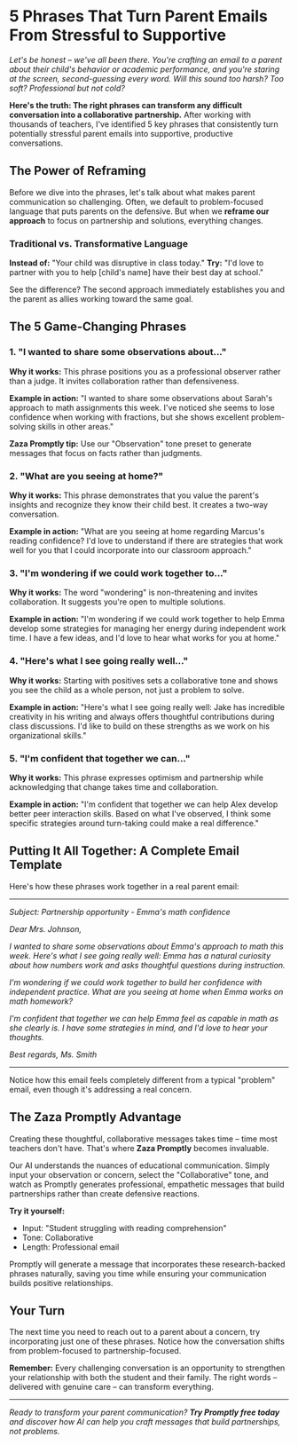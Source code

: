 # 5 Phrases That Turn Parent Emails From Stressful to Supportive

*Let's be honest – we've all been there. You're crafting an email to a parent about their child's behavior or academic performance, and you're staring at the screen, second-guessing every word. Will this sound too harsh? Too soft? Professional but not cold?*

**Here's the truth: The right phrases can transform any difficult conversation into a collaborative partnership.** After working with thousands of teachers, I've identified 5 key phrases that consistently turn potentially stressful parent emails into supportive, productive conversations.

## The Power of Reframing

Before we dive into the phrases, let's talk about what makes parent communication so challenging. Often, we default to problem-focused language that puts parents on the defensive. But when we **reframe our approach** to focus on partnership and solutions, everything changes.

### Traditional vs. Transformative Language

**Instead of:** "Your child was disruptive in class today."
**Try:** "I'd love to partner with you to help [child's name] have their best day at school."

See the difference? The second approach immediately establishes you and the parent as allies working toward the same goal.

## The 5 Game-Changing Phrases

### 1. "I wanted to share some observations about..."

**Why it works:** This phrase positions you as a professional observer rather than a judge. It invites collaboration rather than defensiveness.

**Example in action:**
"I wanted to share some observations about Sarah's approach to math assignments this week. I've noticed she seems to lose confidence when working with fractions, but she shows excellent problem-solving skills in other areas."

**Zaza Promptly tip:** Use our "Observation" tone preset to generate messages that focus on facts rather than judgments.

### 2. "What are you seeing at home?"

**Why it works:** This phrase demonstrates that you value the parent's insights and recognize they know their child best. It creates a two-way conversation.

**Example in action:**
"What are you seeing at home regarding Marcus's reading confidence? I'd love to understand if there are strategies that work well for you that I could incorporate into our classroom approach."

### 3. "I'm wondering if we could work together to..."

**Why it works:** The word "wondering" is non-threatening and invites collaboration. It suggests you're open to multiple solutions.

**Example in action:**
"I'm wondering if we could work together to help Emma develop some strategies for managing her energy during independent work time. I have a few ideas, and I'd love to hear what works for you at home."

### 4. "Here's what I see going really well..."

**Why it works:** Starting with positives sets a collaborative tone and shows you see the child as a whole person, not just a problem to solve.

**Example in action:**
"Here's what I see going really well: Jake has incredible creativity in his writing and always offers thoughtful contributions during class discussions. I'd like to build on these strengths as we work on his organizational skills."

### 5. "I'm confident that together we can..."

**Why it works:** This phrase expresses optimism and partnership while acknowledging that change takes time and collaboration.

**Example in action:**
"I'm confident that together we can help Alex develop better peer interaction skills. Based on what I've observed, I think some specific strategies around turn-taking could make a real difference."

## Putting It All Together: A Complete Email Template

Here's how these phrases work together in a real parent email:

---

*Subject: Partnership opportunity - Emma's math confidence*

*Dear Mrs. Johnson,*

*I wanted to share some observations about Emma's approach to math this week. Here's what I see going really well: Emma has a natural curiosity about how numbers work and asks thoughtful questions during instruction.*

*I'm wondering if we could work together to build her confidence with independent practice. What are you seeing at home when Emma works on math homework?*

*I'm confident that together we can help Emma feel as capable in math as she clearly is. I have some strategies in mind, and I'd love to hear your thoughts.*

*Best regards,*
*Ms. Smith*

---

Notice how this email feels completely different from a typical "problem" email, even though it's addressing a real concern.

## The Zaza Promptly Advantage

Creating these thoughtful, collaborative messages takes time – time most teachers don't have. That's where **Zaza Promptly** becomes invaluable.

Our AI understands the nuances of educational communication. Simply input your observation or concern, select the "Collaborative" tone, and watch as Promptly generates professional, empathetic messages that build partnerships rather than create defensive reactions.

**Try it yourself:**
- Input: "Student struggling with reading comprehension"
- Tone: Collaborative
- Length: Professional email

Promptly will generate a message that incorporates these research-backed phrases naturally, saving you time while ensuring your communication builds positive relationships.

## Your Turn

The next time you need to reach out to a parent about a concern, try incorporating just one of these phrases. Notice how the conversation shifts from problem-focused to partnership-focused.

**Remember:** Every challenging conversation is an opportunity to strengthen your relationship with both the student and their family. The right words – delivered with genuine care – can transform everything.

---

*Ready to transform your parent communication? **Try Promptly free today** and discover how AI can help you craft messages that build partnerships, not problems.*